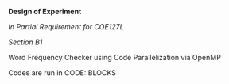 <b><t>Design of Experiment</b></t>


<i><t>In Partial Requirement for COE127L</t></i>


<i><t>Section B1</t></i>

Word Frequency Checker using Code Parallelization via OpenMP

Codes are run in CODE::BLOCKS


